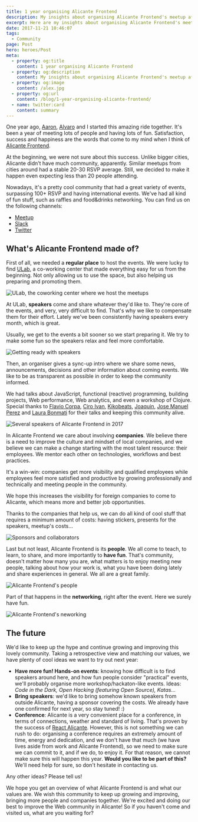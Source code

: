 ```yaml
---
title: 1 year organising Alicante Frontend
description: My insights about organising Alicante Frontend's meetup after a year
excerpt: Here are my insights about organising Alicante Frontend's meetup after a year.
date: 2017-11-21 10:46:07
tags:
  - Community
page: Post
hero: heroes/Post
meta:
  - property: og:title
    content: 1 year organising Alicante Frontend
  - property: og:description
    content: My insights about organising Alicante Frontend's meetup after a year
  - property: og:image
    content: /alex.jpg
  - property: og:url
    content: /blog/1-year-organising-alicante-frontend/
  - name: twitter:card
    content: summary
---
```


<!-- {% asset_img birthday.png "First birthday of Alicante Frontend" %} -->

One year ago, [Aaron](https://twitter.com/aarongarciah), [Alvaro](https://twitter.com/AlvYuste) and I started this amazing ride together. It's been a year of meeting lots of people and having lots of fun. Satisfaction, success and happiness are the words that come to my mind when I think of [Alicante Frontend](http://alicantefrontend.es/).

At the beginning, we were not sure about this success. Unlike bigger cities, Alicante didn’t have much community, apparently. Similar meetups from cities around had a stable 20-30 RSVP average. Still, we decided to make it happen even expecting less than 20 people attending.

Nowadays, it's a pretty cool community that had a great variety of events, surpassing 100+ RSVP and having international events. We've had all kind of fun stuff, such as raffles and food&drinks networking. You can find us on the following channels:

- [Meetup](https://www.meetup.com/preview/Alicante-Frontend)
- [Slack](http://alicantefrontend.herokuapp.com/)
- [Twitter](https://twitter.com/AlicanteFront)

## What's <b>Alicante Frontend</b> made of?

First of all, we needed a **regular place** to host the events. We were lucky to find [ULab](https://ulab.es/), a co-working center that made everything easy for us from the beginning. Not only allowing us to use the space, but also helping us preparing and promoting them.

![ULab, the coworking center where we host the meetups](./ulab.jpeg)

At ULab, **speakers** come and share whatever they'd like to. They're core of the events, and very, very difficult to find. That's why we like to compensate them for their effort. Lately we've been consistently having speakers every month, which is great.

Usually, we get to the events a bit sooner so we start preparing it. We try to make some fun so the speakers relax and feel more comfortable.

![Getting ready with speakers](./preparations.jpg)

Then, an organiser gives a sync-up intro where we share some news, announcements, decisions and other information about coming events. We like to be as transparent as possible in order to keep the community informed.

We had talks about JavaScript, functional (reactive) programming, building projects, Web performance, Web analytics, and even a workshop of Clojure. Special thanks to [Flavio Corpa](https://twitter.com/FlavioCorpa), [Ciro Ivan](https://twitter.com/FlavioCorpa), [Kikobeats](https://twitter.com/kikobeats), [Joaquin](https://github.com/joakin), [Jose Manuel Perez](https://twitter.com/jmperezperez) and [Laura Bonmati](https://twitter.com/laurabonmati) for their talks and keeping this community alive.

![Several speakers of Alicante Frontend in 2017](./speakers.jpg)

In Alicante Frontend we care about involving **companies**. We believe there is a need to improve the culture and mindset of local companies, and we believe we can make a change starting with the most talent resource: their employees. We mentor each other on technologies, workflows and best practices.

It's a win-win: companies get more visibility and qualified employees while employees feel more satisfied and productive by growing professionally and technically and meeting people in the community.

We hope this increases the visibility for foreign companies to come to Alicante, which means more and better job opportunities.

Thanks to the companies that help us, we can do all kind of cool stuff that requires a minimum amount of costs: having stickers, presents for the speakers, meetup's costs...

![Sponsors and collaborators](./sponsors.png)

Last but not least, Alicante Frontend is its **people**. We all come to teach, to learn, to share, and more importantly to **have fun**. That's community, doesn't matter how many you are, what matters is to enjoy meeting new people, talking about how your work is, what you have been doing lately and share experiences in general. We all are a great family.

![Alicante Frontend's people](./people.jpeg)

Part of that happens in the **networking**, right after the event. Here we surely have fun.

![Alicante Frontend's neworking](./networking.jpg)

## The future

We'd like to keep up the hype and continue growing and improving this lovely community. Taking a retrospective view and matching our values, we have plenty of cool ideas we want to try out next year:

- **Have more fun! Hands-on events**: knowing how difficult is to find speakers around here, and how fun people consider "practical" events, we'll probably organise more workshop/hackaton-like events. Ideas: _Code in the Dark, Open Hacking (featuring Open Source), Katas..._
- **Bring speakers**: we'd like to bring somehow known speakers from outside Alicante, having a sponsor covering the costs. We already have one confirmed for next year, so stay tuned! :)
- **Conference**: Alicante is a very convenient place for a conference, in terms of connections, weather and standard of living. That's proven by the success of [React Alicante](http://reactalicante.es/). However, this is not something we can rush to do: organising a conference requires an extremely amount of time, energy and dedication, and we don't have that much (we have lives aside from work and Alicante Frontend), so we need to make sure we can commit to it, and if we do, to enjoy it. For that reason, we cannot make sure this will happen this year. **Would you like to be part of this?** We'll need help for sure, so don't hesitate in contacting us.

Any other ideas? Please tell us!

We hope you get an overview of what Alicante Frontend is and what our values are. We wish this community to keep up growing and improving, bringing more people and companies together. We're excited and doing our best to improve the Web community in Alicante! So if you haven't come and visited us, what are you waiting for?

